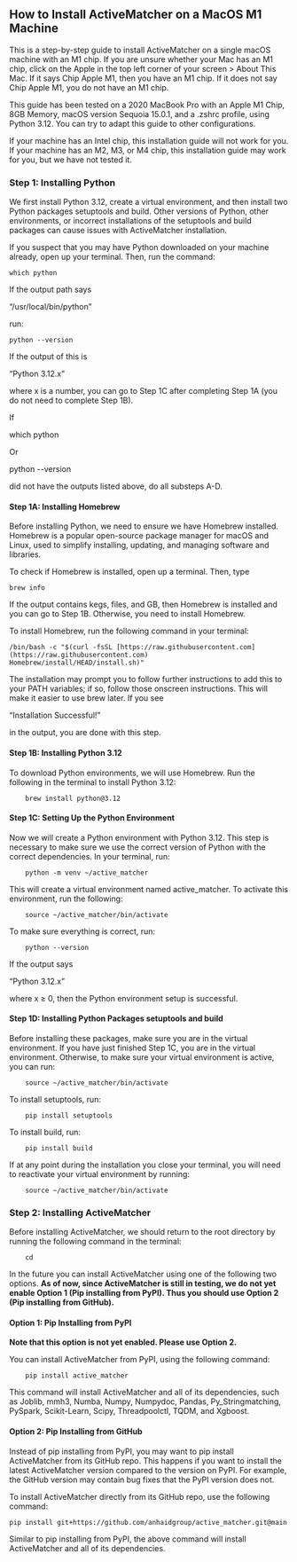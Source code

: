 ## How to Install ActiveMatcher on a MacOS M1 Machine

This is a step-by-step guide to install ActiveMatcher on a single macOS machine with an M1 chip. If you are unsure whether your Mac has an M1 chip, click on the Apple in the top left corner of your screen > About This Mac. If it says Chip Apple M1, then you have an M1 chip. If it does not say Chip Apple M1, you do not have an M1 chip.

This guide has been tested on a 2020 MacBook Pro with an Apple M1 Chip, 8GB Memory, macOS version Sequoia 15.0.1, and a .zshrc profile, using Python 3.12. You can try to adapt this guide to other configurations.

If your machine has an Intel chip, this installation guide will not work for you. If your machine has an M2, M3, or M4 chip, this installation guide may work for you, but we have not tested it.

### Step 1: Installing Python

We first install Python 3.12, create a virtual environment, and then install two Python packages setuptools and build. Other versions of Python, other environments, or incorrect installations of the setuptools and build packages can cause issues with ActiveMatcher installation.

If you suspect that you may have Python downloaded on your machine already, open up your terminal. Then, run the command:

	which python

If the output path says

“/usr/local/bin/python”

run:

	python --version

If the output of this is

“Python 3.12.x”

where x is a number, you can go to Step 1C after completing Step 1A (you do not need to complete Step 1B).

If

which python

Or

python --version

did not have the outputs listed above, do all substeps A-D.

#### Step 1A: Installing Homebrew

Before installing Python, we need to ensure we have Homebrew installed. Homebrew is a popular open-source package manager for macOS and Linux, used to simplify installing, updating, and managing software and libraries.

To check if Homebrew is installed, open up a terminal. Then, type
```
brew info
```
If the output contains kegs, files, and GB, then Homebrew is installed and you can go to Step 1B. Otherwise, you need to install Homebrew.

To install Homebrew, run the following command in your terminal:
```
/bin/bash -c "$(curl -fsSL [https://raw.githubusercontent.com](https://raw.githubusercontent.com)
Homebrew/install/HEAD/install.sh)"
```
The installation may prompt you to follow further instructions to add this to your PATH variables; if so, follow those onscreen instructions. This will make it easier to use brew later. If you see

“Installation Successful!” 

in the output, you are done with this step. 

#### Step 1B: Installing Python 3.12

To download Python environments, we will use Homebrew. Run the following in the terminal to install Python 3.12:
```
	brew install python@3.12
```
#### Step 1C: Setting Up the Python Environment

Now we will create a Python environment with Python 3.12. This step is necessary to make sure we use the correct version of Python with the correct dependencies. In your terminal, run:
```
	python -m venv ~/active_matcher
```
This will create a virtual environment named active_matcher. To activate this environment, run the following:
```
	source ~/active_matcher/bin/activate
```
To make sure everything is correct, run:
```
	python --version
```
If the output says

“Python 3.12.x”

where x ≥ 0, then the Python environment setup is successful.

#### Step 1D: Installing Python Packages setuptools and build

Before installing these packages, make sure you are in the virtual environment. If you have just finished Step 1C, you are in the virtual environment. Otherwise, to make sure your virtual environment is active, you can run:
```
	source ~/active_matcher/bin/activate
```
To install setuptools, run:
```
	pip install setuptools
```
To install build, run:
```
	pip install build
```
If at any point during the installation you close your terminal, you will need to reactivate your virtual environment by running:
```
	source ~/active_matcher/bin/activate
```
### Step 2: Installing ActiveMatcher

Before installing ActiveMatcher, we should return to the root directory by running the following command in the terminal:

```
    cd
```

In the future you can install ActiveMatcher using one of the following two options. **As of now, since ActiveMatcher is still in testing, we do not yet enable Option 1 (Pip installing from PyPI). Thus you should use Option 2 (Pip installing from GitHub).**

#### Option 1: Pip Installing from PyPI

**Note that this option is not yet enabled. Please use Option 2.**

You can install ActiveMatcher from PyPI, using the following command:
```
	pip install active_matcher
```
This command will install ActiveMatcher and all of its dependencies, such as Joblib, mmh3, Numba, Numpy, Numpydoc, Pandas, Py_Stringmatching, PySpark, Scikit-Learn, Scipy, Threadpoolctl, TQDM, and Xgboost.

#### Option 2: Pip Installing from GitHub

Instead of pip installing from PyPI, you may want to pip install ActiveMatcher from its GitHub repo. This happens if you want to install the latest ActiveMatcher version compared to the version on PyPI. For example, the GitHub version may contain bug fixes that the PyPI version does not.

To install ActiveMatcher directly from its GitHub repo, use the following command:

	pip install git+https://github.com/anhaidgroup/active_matcher.git@main

Similar to pip installing from PyPI, the above command will install ActiveMatcher and all of its dependencies.

